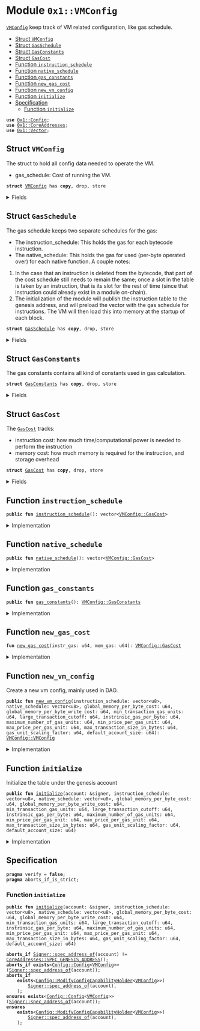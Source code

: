 
<a name="0x1_VMConfig"></a>

# Module `0x1::VMConfig`

<code><a href="VMConfig.md#0x1_VMConfig">VMConfig</a></code> keep track of VM related configuration, like gas schedule.


-  [Struct `VMConfig`](#0x1_VMConfig_VMConfig)
-  [Struct `GasSchedule`](#0x1_VMConfig_GasSchedule)
-  [Struct `GasConstants`](#0x1_VMConfig_GasConstants)
-  [Struct `GasCost`](#0x1_VMConfig_GasCost)
-  [Function `instruction_schedule`](#0x1_VMConfig_instruction_schedule)
-  [Function `native_schedule`](#0x1_VMConfig_native_schedule)
-  [Function `gas_constants`](#0x1_VMConfig_gas_constants)
-  [Function `new_gas_cost`](#0x1_VMConfig_new_gas_cost)
-  [Function `new_vm_config`](#0x1_VMConfig_new_vm_config)
-  [Function `initialize`](#0x1_VMConfig_initialize)
-  [Specification](#@Specification_0)
    -  [Function `initialize`](#@Specification_0_initialize)


<pre><code><b>use</b> <a href="Config.md#0x1_Config">0x1::Config</a>;
<b>use</b> <a href="CoreAddresses.md#0x1_CoreAddresses">0x1::CoreAddresses</a>;
<b>use</b> <a href="Vector.md#0x1_Vector">0x1::Vector</a>;
</code></pre>



<a name="0x1_VMConfig_VMConfig"></a>

## Struct `VMConfig`

The struct to hold all config data needed to operate the VM.
* gas_schedule: Cost of running the VM.


<pre><code><b>struct</b> <a href="VMConfig.md#0x1_VMConfig">VMConfig</a> has <b>copy</b>, drop, store
</code></pre>



<details>
<summary>Fields</summary>


<dl>
<dt>
<code>gas_schedule: <a href="VMConfig.md#0x1_VMConfig_GasSchedule">VMConfig::GasSchedule</a></code>
</dt>
<dd>

</dd>
</dl>


</details>

<a name="0x1_VMConfig_GasSchedule"></a>

## Struct `GasSchedule`

The gas schedule keeps two separate schedules for the gas:
* The instruction_schedule: This holds the gas for each bytecode instruction.
* The native_schedule: This holds the gas for used (per-byte operated over) for each native
function.
A couple notes:
1. In the case that an instruction is deleted from the bytecode, that part of the cost schedule
still needs to remain the same; once a slot in the table is taken by an instruction, that is its
slot for the rest of time (since that instruction could already exist in a module on-chain).
2. The initialization of the module will publish the instruction table to the genesis
address, and will preload the vector with the gas schedule for instructions. The VM will then
load this into memory at the startup of each block.


<pre><code><b>struct</b> <a href="VMConfig.md#0x1_VMConfig_GasSchedule">GasSchedule</a> has <b>copy</b>, drop, store
</code></pre>



<details>
<summary>Fields</summary>


<dl>
<dt>
<code>instruction_schedule: vector&lt;u8&gt;</code>
</dt>
<dd>

</dd>
<dt>
<code>native_schedule: vector&lt;u8&gt;</code>
</dt>
<dd>

</dd>
<dt>
<code>gas_constants: <a href="VMConfig.md#0x1_VMConfig_GasConstants">VMConfig::GasConstants</a></code>
</dt>
<dd>

</dd>
</dl>


</details>

<a name="0x1_VMConfig_GasConstants"></a>

## Struct `GasConstants`

The gas constants contains all kind of constants used in gas calculation.


<pre><code><b>struct</b> <a href="VMConfig.md#0x1_VMConfig_GasConstants">GasConstants</a> has <b>copy</b>, drop, store
</code></pre>



<details>
<summary>Fields</summary>


<dl>
<dt>
<code>global_memory_per_byte_cost: u64</code>
</dt>
<dd>
 The cost per-byte written to global storage.
</dd>
<dt>
<code>global_memory_per_byte_write_cost: u64</code>
</dt>
<dd>
 The cost per-byte written to storage.
</dd>
<dt>
<code>min_transaction_gas_units: u64</code>
</dt>
<dd>
 We charge one unit of gas per-byte for the first 600 bytes
</dd>
<dt>
<code>large_transaction_cutoff: u64</code>
</dt>
<dd>
 Any transaction over this size will be charged <code>INTRINSIC_GAS_PER_BYTE</code> per byte
</dd>
<dt>
<code>instrinsic_gas_per_byte: u64</code>
</dt>
<dd>
 The units of gas that should be charged per byte for every transaction.
</dd>
<dt>
<code>maximum_number_of_gas_units: u64</code>
</dt>
<dd>
 1 nanosecond should equal one unit of computational gas. We bound the maximum
 computational time of any given transaction at 10 milliseconds. We want this number and
 <code>MAX_PRICE_PER_GAS_UNIT</code> to always satisfy the inequality that
         MAXIMUM_NUMBER_OF_GAS_UNITS * MAX_PRICE_PER_GAS_UNIT < min(u64::MAX, GasUnits<GasCarrier>::MAX)
</dd>
<dt>
<code>min_price_per_gas_unit: u64</code>
</dt>
<dd>
 The minimum gas price that a transaction can be submitted with.
</dd>
<dt>
<code>max_price_per_gas_unit: u64</code>
</dt>
<dd>
 The maximum gas unit price that a transaction can be submitted with.
</dd>
<dt>
<code>max_transaction_size_in_bytes: u64</code>
</dt>
<dd>
 The max transaction size in bytes that a transaction can have.
</dd>
<dt>
<code>gas_unit_scaling_factor: u64</code>
</dt>
<dd>
 gas unit scaling factor.
</dd>
<dt>
<code>default_account_size: u64</code>
</dt>
<dd>
 default account size.
</dd>
</dl>


</details>

<a name="0x1_VMConfig_GasCost"></a>

## Struct `GasCost`

The  <code><a href="VMConfig.md#0x1_VMConfig_GasCost">GasCost</a></code> tracks:
- instruction cost: how much time/computational power is needed to perform the instruction
- memory cost: how much memory is required for the instruction, and storage overhead


<pre><code><b>struct</b> <a href="VMConfig.md#0x1_VMConfig_GasCost">GasCost</a> has <b>copy</b>, drop, store
</code></pre>



<details>
<summary>Fields</summary>


<dl>
<dt>
<code>instruction_gas: u64</code>
</dt>
<dd>

</dd>
<dt>
<code>memory_gas: u64</code>
</dt>
<dd>

</dd>
</dl>


</details>

<a name="0x1_VMConfig_instruction_schedule"></a>

## Function `instruction_schedule`



<pre><code><b>public</b> <b>fun</b> <a href="VMConfig.md#0x1_VMConfig_instruction_schedule">instruction_schedule</a>(): vector&lt;<a href="VMConfig.md#0x1_VMConfig_GasCost">VMConfig::GasCost</a>&gt;
</code></pre>



<details>
<summary>Implementation</summary>


<pre><code><b>public</b> <b>fun</b> <a href="VMConfig.md#0x1_VMConfig_instruction_schedule">instruction_schedule</a>(): vector&lt;<a href="VMConfig.md#0x1_VMConfig_GasCost">GasCost</a>&gt; {
    <b>let</b> table = <a href="Vector.md#0x1_Vector_empty">Vector::empty</a>();

    <a href="Vector.md#0x1_Vector_push_back">Vector::push_back</a>(&<b>mut</b> table, <a href="VMConfig.md#0x1_VMConfig_new_gas_cost">new_gas_cost</a>(1, 1));
    <a href="Vector.md#0x1_Vector_push_back">Vector::push_back</a>(&<b>mut</b> table, <a href="VMConfig.md#0x1_VMConfig_new_gas_cost">new_gas_cost</a>(638, 1));
    <a href="Vector.md#0x1_Vector_push_back">Vector::push_back</a>(&<b>mut</b> table, <a href="VMConfig.md#0x1_VMConfig_new_gas_cost">new_gas_cost</a>(1, 1));
    <a href="Vector.md#0x1_Vector_push_back">Vector::push_back</a>(&<b>mut</b> table, <a href="VMConfig.md#0x1_VMConfig_new_gas_cost">new_gas_cost</a>(1, 1));
    <a href="Vector.md#0x1_Vector_push_back">Vector::push_back</a>(&<b>mut</b> table, <a href="VMConfig.md#0x1_VMConfig_new_gas_cost">new_gas_cost</a>(1, 1));
    <a href="Vector.md#0x1_Vector_push_back">Vector::push_back</a>(&<b>mut</b> table, <a href="VMConfig.md#0x1_VMConfig_new_gas_cost">new_gas_cost</a>(1, 1));
    <a href="Vector.md#0x1_Vector_push_back">Vector::push_back</a>(&<b>mut</b> table, <a href="VMConfig.md#0x1_VMConfig_new_gas_cost">new_gas_cost</a>(1, 1));
    <a href="Vector.md#0x1_Vector_push_back">Vector::push_back</a>(&<b>mut</b> table, <a href="VMConfig.md#0x1_VMConfig_new_gas_cost">new_gas_cost</a>(1, 1));
    <a href="Vector.md#0x1_Vector_push_back">Vector::push_back</a>(&<b>mut</b> table, <a href="VMConfig.md#0x1_VMConfig_new_gas_cost">new_gas_cost</a>(1, 1));
    <a href="Vector.md#0x1_Vector_push_back">Vector::push_back</a>(&<b>mut</b> table, <a href="VMConfig.md#0x1_VMConfig_new_gas_cost">new_gas_cost</a>(1, 1));
    <a href="Vector.md#0x1_Vector_push_back">Vector::push_back</a>(&<b>mut</b> table, <a href="VMConfig.md#0x1_VMConfig_new_gas_cost">new_gas_cost</a>(1, 1));
    <a href="Vector.md#0x1_Vector_push_back">Vector::push_back</a>(&<b>mut</b> table, <a href="VMConfig.md#0x1_VMConfig_new_gas_cost">new_gas_cost</a>(1, 1));
    <a href="Vector.md#0x1_Vector_push_back">Vector::push_back</a>(&<b>mut</b> table, <a href="VMConfig.md#0x1_VMConfig_new_gas_cost">new_gas_cost</a>(2, 1));
    <a href="Vector.md#0x1_Vector_push_back">Vector::push_back</a>(&<b>mut</b> table, <a href="VMConfig.md#0x1_VMConfig_new_gas_cost">new_gas_cost</a>(1, 1));
    <a href="Vector.md#0x1_Vector_push_back">Vector::push_back</a>(&<b>mut</b> table, <a href="VMConfig.md#0x1_VMConfig_new_gas_cost">new_gas_cost</a>(1, 1));
    <a href="Vector.md#0x1_Vector_push_back">Vector::push_back</a>(&<b>mut</b> table, <a href="VMConfig.md#0x1_VMConfig_new_gas_cost">new_gas_cost</a>(1, 1));
    <a href="Vector.md#0x1_Vector_push_back">Vector::push_back</a>(&<b>mut</b> table, <a href="VMConfig.md#0x1_VMConfig_new_gas_cost">new_gas_cost</a>(1132, 1));
    <a href="Vector.md#0x1_Vector_push_back">Vector::push_back</a>(&<b>mut</b> table, <a href="VMConfig.md#0x1_VMConfig_new_gas_cost">new_gas_cost</a>(2, 1));
    <a href="Vector.md#0x1_Vector_push_back">Vector::push_back</a>(&<b>mut</b> table, <a href="VMConfig.md#0x1_VMConfig_new_gas_cost">new_gas_cost</a>(2, 1));
    <a href="Vector.md#0x1_Vector_push_back">Vector::push_back</a>(&<b>mut</b> table, <a href="VMConfig.md#0x1_VMConfig_new_gas_cost">new_gas_cost</a>(1, 1));
    <a href="Vector.md#0x1_Vector_push_back">Vector::push_back</a>(&<b>mut</b> table, <a href="VMConfig.md#0x1_VMConfig_new_gas_cost">new_gas_cost</a>(1, 1));
    <a href="Vector.md#0x1_Vector_push_back">Vector::push_back</a>(&<b>mut</b> table, <a href="VMConfig.md#0x1_VMConfig_new_gas_cost">new_gas_cost</a>(1, 1));
    <a href="Vector.md#0x1_Vector_push_back">Vector::push_back</a>(&<b>mut</b> table, <a href="VMConfig.md#0x1_VMConfig_new_gas_cost">new_gas_cost</a>(1, 1));
    <a href="Vector.md#0x1_Vector_push_back">Vector::push_back</a>(&<b>mut</b> table, <a href="VMConfig.md#0x1_VMConfig_new_gas_cost">new_gas_cost</a>(1, 1));
    <a href="Vector.md#0x1_Vector_push_back">Vector::push_back</a>(&<b>mut</b> table, <a href="VMConfig.md#0x1_VMConfig_new_gas_cost">new_gas_cost</a>(1, 1));
    <a href="Vector.md#0x1_Vector_push_back">Vector::push_back</a>(&<b>mut</b> table, <a href="VMConfig.md#0x1_VMConfig_new_gas_cost">new_gas_cost</a>(3, 1));
    <a href="Vector.md#0x1_Vector_push_back">Vector::push_back</a>(&<b>mut</b> table, <a href="VMConfig.md#0x1_VMConfig_new_gas_cost">new_gas_cost</a>(2, 1));
    <a href="Vector.md#0x1_Vector_push_back">Vector::push_back</a>(&<b>mut</b> table, <a href="VMConfig.md#0x1_VMConfig_new_gas_cost">new_gas_cost</a>(2, 1));
    <a href="Vector.md#0x1_Vector_push_back">Vector::push_back</a>(&<b>mut</b> table, <a href="VMConfig.md#0x1_VMConfig_new_gas_cost">new_gas_cost</a>(1, 1));
    <a href="Vector.md#0x1_Vector_push_back">Vector::push_back</a>(&<b>mut</b> table, <a href="VMConfig.md#0x1_VMConfig_new_gas_cost">new_gas_cost</a>(2, 1));
    <a href="Vector.md#0x1_Vector_push_back">Vector::push_back</a>(&<b>mut</b> table, <a href="VMConfig.md#0x1_VMConfig_new_gas_cost">new_gas_cost</a>(1, 1));
    <a href="Vector.md#0x1_Vector_push_back">Vector::push_back</a>(&<b>mut</b> table, <a href="VMConfig.md#0x1_VMConfig_new_gas_cost">new_gas_cost</a>(1, 1));
    <a href="Vector.md#0x1_Vector_push_back">Vector::push_back</a>(&<b>mut</b> table, <a href="VMConfig.md#0x1_VMConfig_new_gas_cost">new_gas_cost</a>(1, 1));
    <a href="Vector.md#0x1_Vector_push_back">Vector::push_back</a>(&<b>mut</b> table, <a href="VMConfig.md#0x1_VMConfig_new_gas_cost">new_gas_cost</a>(1, 1));
    <a href="Vector.md#0x1_Vector_push_back">Vector::push_back</a>(&<b>mut</b> table, <a href="VMConfig.md#0x1_VMConfig_new_gas_cost">new_gas_cost</a>(1, 1));
    <a href="Vector.md#0x1_Vector_push_back">Vector::push_back</a>(&<b>mut</b> table, <a href="VMConfig.md#0x1_VMConfig_new_gas_cost">new_gas_cost</a>(1, 1));
    <a href="Vector.md#0x1_Vector_push_back">Vector::push_back</a>(&<b>mut</b> table, <a href="VMConfig.md#0x1_VMConfig_new_gas_cost">new_gas_cost</a>(2, 1));
    <a href="Vector.md#0x1_Vector_push_back">Vector::push_back</a>(&<b>mut</b> table, <a href="VMConfig.md#0x1_VMConfig_new_gas_cost">new_gas_cost</a>(1, 1));
    <a href="Vector.md#0x1_Vector_push_back">Vector::push_back</a>(&<b>mut</b> table, <a href="VMConfig.md#0x1_VMConfig_new_gas_cost">new_gas_cost</a>(1, 1));
    <a href="Vector.md#0x1_Vector_push_back">Vector::push_back</a>(&<b>mut</b> table, <a href="VMConfig.md#0x1_VMConfig_new_gas_cost">new_gas_cost</a>(1, 1));
    <a href="Vector.md#0x1_Vector_push_back">Vector::push_back</a>(&<b>mut</b> table, <a href="VMConfig.md#0x1_VMConfig_new_gas_cost">new_gas_cost</a>(41, 1));
    <a href="Vector.md#0x1_Vector_push_back">Vector::push_back</a>(&<b>mut</b> table, <a href="VMConfig.md#0x1_VMConfig_new_gas_cost">new_gas_cost</a>(21, 1));
    <a href="Vector.md#0x1_Vector_push_back">Vector::push_back</a>(&<b>mut</b> table, <a href="VMConfig.md#0x1_VMConfig_new_gas_cost">new_gas_cost</a>(23, 1));
    <a href="Vector.md#0x1_Vector_push_back">Vector::push_back</a>(&<b>mut</b> table, <a href="VMConfig.md#0x1_VMConfig_new_gas_cost">new_gas_cost</a>(459, 1));
    <a href="Vector.md#0x1_Vector_push_back">Vector::push_back</a>(&<b>mut</b> table, <a href="VMConfig.md#0x1_VMConfig_new_gas_cost">new_gas_cost</a>(13, 1));
    <a href="Vector.md#0x1_Vector_push_back">Vector::push_back</a>(&<b>mut</b> table, <a href="VMConfig.md#0x1_VMConfig_new_gas_cost">new_gas_cost</a>(1, 1));
    <a href="Vector.md#0x1_Vector_push_back">Vector::push_back</a>(&<b>mut</b> table, <a href="VMConfig.md#0x1_VMConfig_new_gas_cost">new_gas_cost</a>(2, 1));
    <a href="Vector.md#0x1_Vector_push_back">Vector::push_back</a>(&<b>mut</b> table, <a href="VMConfig.md#0x1_VMConfig_new_gas_cost">new_gas_cost</a>(1, 1));
    <a href="Vector.md#0x1_Vector_push_back">Vector::push_back</a>(&<b>mut</b> table, <a href="VMConfig.md#0x1_VMConfig_new_gas_cost">new_gas_cost</a>(1, 1));
    <a href="Vector.md#0x1_Vector_push_back">Vector::push_back</a>(&<b>mut</b> table, <a href="VMConfig.md#0x1_VMConfig_new_gas_cost">new_gas_cost</a>(1, 1));
    <a href="Vector.md#0x1_Vector_push_back">Vector::push_back</a>(&<b>mut</b> table, <a href="VMConfig.md#0x1_VMConfig_new_gas_cost">new_gas_cost</a>(2, 1));
    <a href="Vector.md#0x1_Vector_push_back">Vector::push_back</a>(&<b>mut</b> table, <a href="VMConfig.md#0x1_VMConfig_new_gas_cost">new_gas_cost</a>(1, 1));
    <a href="Vector.md#0x1_Vector_push_back">Vector::push_back</a>(&<b>mut</b> table, <a href="VMConfig.md#0x1_VMConfig_new_gas_cost">new_gas_cost</a>(1, 1));
    <a href="Vector.md#0x1_Vector_push_back">Vector::push_back</a>(&<b>mut</b> table, <a href="VMConfig.md#0x1_VMConfig_new_gas_cost">new_gas_cost</a>(1, 1));
    <a href="Vector.md#0x1_Vector_push_back">Vector::push_back</a>(&<b>mut</b> table, <a href="VMConfig.md#0x1_VMConfig_new_gas_cost">new_gas_cost</a>(1, 1));
    <a href="Vector.md#0x1_Vector_push_back">Vector::push_back</a>(&<b>mut</b> table, <a href="VMConfig.md#0x1_VMConfig_new_gas_cost">new_gas_cost</a>(582, 1));
    <a href="Vector.md#0x1_Vector_push_back">Vector::push_back</a>(&<b>mut</b> table, <a href="VMConfig.md#0x1_VMConfig_new_gas_cost">new_gas_cost</a>(2, 1));
    <a href="Vector.md#0x1_Vector_push_back">Vector::push_back</a>(&<b>mut</b> table, <a href="VMConfig.md#0x1_VMConfig_new_gas_cost">new_gas_cost</a>(2, 1));
    <a href="Vector.md#0x1_Vector_push_back">Vector::push_back</a>(&<b>mut</b> table, <a href="VMConfig.md#0x1_VMConfig_new_gas_cost">new_gas_cost</a>(34, 1));
    <a href="Vector.md#0x1_Vector_push_back">Vector::push_back</a>(&<b>mut</b> table, <a href="VMConfig.md#0x1_VMConfig_new_gas_cost">new_gas_cost</a>(15, 1));
    <a href="Vector.md#0x1_Vector_push_back">Vector::push_back</a>(&<b>mut</b> table, <a href="VMConfig.md#0x1_VMConfig_new_gas_cost">new_gas_cost</a>(14, 1));
    <a href="Vector.md#0x1_Vector_push_back">Vector::push_back</a>(&<b>mut</b> table, <a href="VMConfig.md#0x1_VMConfig_new_gas_cost">new_gas_cost</a>(13, 1));
    <a href="Vector.md#0x1_Vector_push_back">Vector::push_back</a>(&<b>mut</b> table, <a href="VMConfig.md#0x1_VMConfig_new_gas_cost">new_gas_cost</a>(27, 1));

    table
}
</code></pre>



</details>

<a name="0x1_VMConfig_native_schedule"></a>

## Function `native_schedule`



<pre><code><b>public</b> <b>fun</b> <a href="VMConfig.md#0x1_VMConfig_native_schedule">native_schedule</a>(): vector&lt;<a href="VMConfig.md#0x1_VMConfig_GasCost">VMConfig::GasCost</a>&gt;
</code></pre>



<details>
<summary>Implementation</summary>


<pre><code><b>public</b> <b>fun</b> <a href="VMConfig.md#0x1_VMConfig_native_schedule">native_schedule</a>(): vector&lt;<a href="VMConfig.md#0x1_VMConfig_GasCost">GasCost</a>&gt; {
    <b>let</b> table = <a href="Vector.md#0x1_Vector_empty">Vector::empty</a>();
    <a href="Vector.md#0x1_Vector_push_back">Vector::push_back</a>(&<b>mut</b> table, <a href="VMConfig.md#0x1_VMConfig_new_gas_cost">new_gas_cost</a>(21, 1));
    <a href="Vector.md#0x1_Vector_push_back">Vector::push_back</a>(&<b>mut</b> table, <a href="VMConfig.md#0x1_VMConfig_new_gas_cost">new_gas_cost</a>(64, 1));
    <a href="Vector.md#0x1_Vector_push_back">Vector::push_back</a>(&<b>mut</b> table, <a href="VMConfig.md#0x1_VMConfig_new_gas_cost">new_gas_cost</a>(61, 1));
    <a href="Vector.md#0x1_Vector_push_back">Vector::push_back</a>(&<b>mut</b> table, <a href="VMConfig.md#0x1_VMConfig_new_gas_cost">new_gas_cost</a>(3351, 1));
    <a href="Vector.md#0x1_Vector_push_back">Vector::push_back</a>(&<b>mut</b> table, <a href="VMConfig.md#0x1_VMConfig_new_gas_cost">new_gas_cost</a>(181, 1));
    <a href="Vector.md#0x1_Vector_push_back">Vector::push_back</a>(&<b>mut</b> table, <a href="VMConfig.md#0x1_VMConfig_new_gas_cost">new_gas_cost</a>(98, 1));
    <a href="Vector.md#0x1_Vector_push_back">Vector::push_back</a>(&<b>mut</b> table, <a href="VMConfig.md#0x1_VMConfig_new_gas_cost">new_gas_cost</a>(84, 1));
    <a href="Vector.md#0x1_Vector_push_back">Vector::push_back</a>(&<b>mut</b> table, <a href="VMConfig.md#0x1_VMConfig_new_gas_cost">new_gas_cost</a>(1334, 1));
    <a href="Vector.md#0x1_Vector_push_back">Vector::push_back</a>(&<b>mut</b> table, <a href="VMConfig.md#0x1_VMConfig_new_gas_cost">new_gas_cost</a>(1902, 1));
    <a href="Vector.md#0x1_Vector_push_back">Vector::push_back</a>(&<b>mut</b> table, <a href="VMConfig.md#0x1_VMConfig_new_gas_cost">new_gas_cost</a>(53, 1));
    <a href="Vector.md#0x1_Vector_push_back">Vector::push_back</a>(&<b>mut</b> table, <a href="VMConfig.md#0x1_VMConfig_new_gas_cost">new_gas_cost</a>(227, 1));
    <a href="Vector.md#0x1_Vector_push_back">Vector::push_back</a>(&<b>mut</b> table, <a href="VMConfig.md#0x1_VMConfig_new_gas_cost">new_gas_cost</a>(572, 1));
    <a href="Vector.md#0x1_Vector_push_back">Vector::push_back</a>(&<b>mut</b> table, <a href="VMConfig.md#0x1_VMConfig_new_gas_cost">new_gas_cost</a>(1436, 1));
    <a href="Vector.md#0x1_Vector_push_back">Vector::push_back</a>(&<b>mut</b> table, <a href="VMConfig.md#0x1_VMConfig_new_gas_cost">new_gas_cost</a>(26, 1));
    <a href="Vector.md#0x1_Vector_push_back">Vector::push_back</a>(&<b>mut</b> table, <a href="VMConfig.md#0x1_VMConfig_new_gas_cost">new_gas_cost</a>(353, 1));
    <a href="Vector.md#0x1_Vector_push_back">Vector::push_back</a>(&<b>mut</b> table, <a href="VMConfig.md#0x1_VMConfig_new_gas_cost">new_gas_cost</a>(24, 1));
    <a href="Vector.md#0x1_Vector_push_back">Vector::push_back</a>(&<b>mut</b> table, <a href="VMConfig.md#0x1_VMConfig_new_gas_cost">new_gas_cost</a>(212, 1));
    <a href="Vector.md#0x1_Vector_push_back">Vector::push_back</a>(&<b>mut</b> table, <a href="VMConfig.md#0x1_VMConfig_new_gas_cost">new_gas_cost</a>(52, 1));
    <a href="Vector.md#0x1_Vector_push_back">Vector::push_back</a>(&<b>mut</b> table, <a href="VMConfig.md#0x1_VMConfig_new_gas_cost">new_gas_cost</a>(26, 1));
    <a href="Vector.md#0x1_Vector_push_back">Vector::push_back</a>(&<b>mut</b> table, <a href="VMConfig.md#0x1_VMConfig_new_gas_cost">new_gas_cost</a>(2002, 1));
    <a href="Vector.md#0x1_Vector_push_back">Vector::push_back</a>(&<b>mut</b> table, <a href="VMConfig.md#0x1_VMConfig_new_gas_cost">new_gas_cost</a>(64, 1));
    table
}
</code></pre>



</details>

<a name="0x1_VMConfig_gas_constants"></a>

## Function `gas_constants`



<pre><code><b>public</b> <b>fun</b> <a href="VMConfig.md#0x1_VMConfig_gas_constants">gas_constants</a>(): <a href="VMConfig.md#0x1_VMConfig_GasConstants">VMConfig::GasConstants</a>
</code></pre>



<details>
<summary>Implementation</summary>


<pre><code><b>public</b> <b>fun</b> <a href="VMConfig.md#0x1_VMConfig_gas_constants">gas_constants</a>(): <a href="VMConfig.md#0x1_VMConfig_GasConstants">GasConstants</a> {
    <a href="VMConfig.md#0x1_VMConfig_GasConstants">GasConstants</a> {
        global_memory_per_byte_cost: 4,
        global_memory_per_byte_write_cost: 9,
        min_transaction_gas_units: 600,
        large_transaction_cutoff: 600,
        instrinsic_gas_per_byte: 8,
        maximum_number_of_gas_units: 40000000, //must less than base_block_gas_limit
        min_price_per_gas_unit: 1,
        max_price_per_gas_unit: 10000,
        max_transaction_size_in_bytes: 1024 * 128,
        gas_unit_scaling_factor: 1,
        default_account_size: 800,
    }
}
</code></pre>



</details>

<a name="0x1_VMConfig_new_gas_cost"></a>

## Function `new_gas_cost`



<pre><code><b>fun</b> <a href="VMConfig.md#0x1_VMConfig_new_gas_cost">new_gas_cost</a>(instr_gas: u64, mem_gas: u64): <a href="VMConfig.md#0x1_VMConfig_GasCost">VMConfig::GasCost</a>
</code></pre>



<details>
<summary>Implementation</summary>


<pre><code><b>fun</b> <a href="VMConfig.md#0x1_VMConfig_new_gas_cost">new_gas_cost</a>(instr_gas: u64, mem_gas: u64): <a href="VMConfig.md#0x1_VMConfig_GasCost">GasCost</a> {
    <a href="VMConfig.md#0x1_VMConfig_GasCost">GasCost</a> {
        instruction_gas: instr_gas,
        memory_gas: mem_gas,
    }
}
</code></pre>



</details>

<a name="0x1_VMConfig_new_vm_config"></a>

## Function `new_vm_config`

Create a new vm config, mainly used in DAO.


<pre><code><b>public</b> <b>fun</b> <a href="VMConfig.md#0x1_VMConfig_new_vm_config">new_vm_config</a>(instruction_schedule: vector&lt;u8&gt;, native_schedule: vector&lt;u8&gt;, global_memory_per_byte_cost: u64, global_memory_per_byte_write_cost: u64, min_transaction_gas_units: u64, large_transaction_cutoff: u64, instrinsic_gas_per_byte: u64, maximum_number_of_gas_units: u64, min_price_per_gas_unit: u64, max_price_per_gas_unit: u64, max_transaction_size_in_bytes: u64, gas_unit_scaling_factor: u64, default_account_size: u64): <a href="VMConfig.md#0x1_VMConfig_VMConfig">VMConfig::VMConfig</a>
</code></pre>



<details>
<summary>Implementation</summary>


<pre><code><b>public</b> <b>fun</b> <a href="VMConfig.md#0x1_VMConfig_new_vm_config">new_vm_config</a>(
    instruction_schedule: vector&lt;u8&gt;,
    native_schedule: vector&lt;u8&gt;,
    global_memory_per_byte_cost: u64,
    global_memory_per_byte_write_cost: u64,
    min_transaction_gas_units: u64,
    large_transaction_cutoff: u64,
    instrinsic_gas_per_byte: u64,
    maximum_number_of_gas_units: u64,
    min_price_per_gas_unit: u64,
    max_price_per_gas_unit: u64,
    max_transaction_size_in_bytes: u64,
    gas_unit_scaling_factor: u64,
    default_account_size: u64,
): <a href="VMConfig.md#0x1_VMConfig">VMConfig</a> {
    <b>let</b> gas_constants = <a href="VMConfig.md#0x1_VMConfig_GasConstants">GasConstants</a> {
        global_memory_per_byte_cost,
        global_memory_per_byte_write_cost,
        min_transaction_gas_units,
        large_transaction_cutoff,
        instrinsic_gas_per_byte,
        maximum_number_of_gas_units,
        min_price_per_gas_unit,
        max_price_per_gas_unit,
        max_transaction_size_in_bytes,
        gas_unit_scaling_factor,
        default_account_size,
    };
    <a href="VMConfig.md#0x1_VMConfig">VMConfig</a> {
        gas_schedule: <a href="VMConfig.md#0x1_VMConfig_GasSchedule">GasSchedule</a> { instruction_schedule, native_schedule, gas_constants },
    }
}
</code></pre>



</details>

<a name="0x1_VMConfig_initialize"></a>

## Function `initialize`

Initialize the table under the genesis account


<pre><code><b>public</b> <b>fun</b> <a href="VMConfig.md#0x1_VMConfig_initialize">initialize</a>(account: &signer, instruction_schedule: vector&lt;u8&gt;, native_schedule: vector&lt;u8&gt;, global_memory_per_byte_cost: u64, global_memory_per_byte_write_cost: u64, min_transaction_gas_units: u64, large_transaction_cutoff: u64, instrinsic_gas_per_byte: u64, maximum_number_of_gas_units: u64, min_price_per_gas_unit: u64, max_price_per_gas_unit: u64, max_transaction_size_in_bytes: u64, gas_unit_scaling_factor: u64, default_account_size: u64)
</code></pre>



<details>
<summary>Implementation</summary>


<pre><code><b>public</b> <b>fun</b> <a href="VMConfig.md#0x1_VMConfig_initialize">initialize</a>(
    account: &signer,
    instruction_schedule: vector&lt;u8&gt;,
    native_schedule: vector&lt;u8&gt;,
    global_memory_per_byte_cost: u64,
    global_memory_per_byte_write_cost: u64,
    min_transaction_gas_units: u64,
    large_transaction_cutoff: u64,
    instrinsic_gas_per_byte: u64,
    maximum_number_of_gas_units: u64,
    min_price_per_gas_unit: u64,
    max_price_per_gas_unit: u64,
    max_transaction_size_in_bytes: u64,
    gas_unit_scaling_factor: u64,
    default_account_size: u64,
) {
    <a href="CoreAddresses.md#0x1_CoreAddresses_assert_genesis_address">CoreAddresses::assert_genesis_address</a>(account);
    <a href="Config.md#0x1_Config_publish_new_config">Config::publish_new_config</a>&lt;<a href="VMConfig.md#0x1_VMConfig">VMConfig</a>&gt;(
        account,
        <a href="VMConfig.md#0x1_VMConfig_new_vm_config">new_vm_config</a>(
            instruction_schedule,
            native_schedule,
            global_memory_per_byte_cost,
            global_memory_per_byte_write_cost,
            min_transaction_gas_units,
            large_transaction_cutoff,
            instrinsic_gas_per_byte,
            maximum_number_of_gas_units,
            min_price_per_gas_unit,
            max_price_per_gas_unit,
            max_transaction_size_in_bytes,
            gas_unit_scaling_factor,
            default_account_size,
        ),
    );
}
</code></pre>



</details>

<a name="@Specification_0"></a>

## Specification



<pre><code><b>pragma</b> verify = <b>false</b>;
<b>pragma</b> aborts_if_is_strict;
</code></pre>



<a name="@Specification_0_initialize"></a>

### Function `initialize`


<pre><code><b>public</b> <b>fun</b> <a href="VMConfig.md#0x1_VMConfig_initialize">initialize</a>(account: &signer, instruction_schedule: vector&lt;u8&gt;, native_schedule: vector&lt;u8&gt;, global_memory_per_byte_cost: u64, global_memory_per_byte_write_cost: u64, min_transaction_gas_units: u64, large_transaction_cutoff: u64, instrinsic_gas_per_byte: u64, maximum_number_of_gas_units: u64, min_price_per_gas_unit: u64, max_price_per_gas_unit: u64, max_transaction_size_in_bytes: u64, gas_unit_scaling_factor: u64, default_account_size: u64)
</code></pre>




<pre><code><b>aborts_if</b> <a href="Signer.md#0x1_Signer_spec_address_of">Signer::spec_address_of</a>(account) != <a href="CoreAddresses.md#0x1_CoreAddresses_SPEC_GENESIS_ADDRESS">CoreAddresses::SPEC_GENESIS_ADDRESS</a>();
<b>aborts_if</b> <b>exists</b>&lt;<a href="Config.md#0x1_Config_Config">Config::Config</a>&lt;<a href="VMConfig.md#0x1_VMConfig">VMConfig</a>&gt;&gt;(<a href="Signer.md#0x1_Signer_spec_address_of">Signer::spec_address_of</a>(account));
<b>aborts_if</b>
    <b>exists</b>&lt;<a href="Config.md#0x1_Config_ModifyConfigCapabilityHolder">Config::ModifyConfigCapabilityHolder</a>&lt;<a href="VMConfig.md#0x1_VMConfig">VMConfig</a>&gt;&gt;(
        <a href="Signer.md#0x1_Signer_spec_address_of">Signer::spec_address_of</a>(account),
    );
<b>ensures</b> <b>exists</b>&lt;<a href="Config.md#0x1_Config_Config">Config::Config</a>&lt;<a href="VMConfig.md#0x1_VMConfig">VMConfig</a>&gt;&gt;(<a href="Signer.md#0x1_Signer_spec_address_of">Signer::spec_address_of</a>(account));
<b>ensures</b>
    <b>exists</b>&lt;<a href="Config.md#0x1_Config_ModifyConfigCapabilityHolder">Config::ModifyConfigCapabilityHolder</a>&lt;<a href="VMConfig.md#0x1_VMConfig">VMConfig</a>&gt;&gt;(
        <a href="Signer.md#0x1_Signer_spec_address_of">Signer::spec_address_of</a>(account),
    );
</code></pre>
